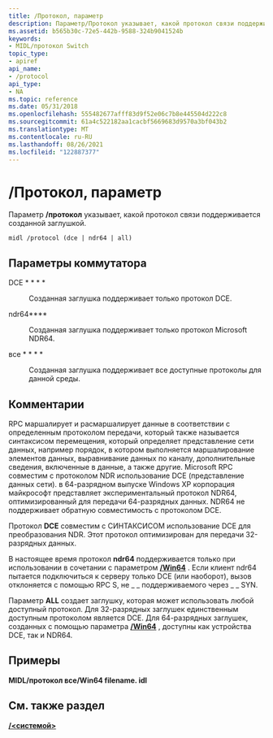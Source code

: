 ```yaml
---
title: /Протокол, параметр
description: Параметр/Протокол указывает, какой протокол связи поддерживается созданной заглушкой.
ms.assetid: b565b30c-72e5-442b-9588-324b9041524b
keywords:
- MIDL/протокол Switch
topic_type:
- apiref
api_name:
- /protocol
api_type:
- NA
ms.topic: reference
ms.date: 05/31/2018
ms.openlocfilehash: 555482677afff83d9f52e06c7b8e445504d222c8
ms.sourcegitcommit: 61a4c522182aa1cacbf5669683d9570a3bf043b2
ms.translationtype: MT
ms.contentlocale: ru-RU
ms.lasthandoff: 08/26/2021
ms.locfileid: "122887377"
---
```

# <a name="protocol-switch"></a>/Протокол, параметр

Параметр **/протокол** указывает, какой протокол связи поддерживается созданной заглушкой.

``` syntax
midl /protocol (dce | ndr64 | all)
```

## <a name="switch-options"></a>Параметры коммутатора

<dl> <dt>

 
</dt> <dd>

<dt>

<span id="dce"></span><span id="DCE"></span>

<span id="dce"></span><span id="DCE"></span>DCE * * * *


</dt> <dd>

Созданная заглушка поддерживает только протокол DCE.

</dd> <dt>

<span id="ndr64"></span><span id="NDR64"></span>

<span id="ndr64"></span><span id="NDR64"></span>ndr64****


</dt> <dd>

Созданная заглушка поддерживает только протокол Microsoft NDR64.

</dd> <dt>

<span id="all"></span><span id="ALL"></span>

<span id="all"></span><span id="ALL"></span>все * * * *


</dt> <dd>

Созданная заглушка поддерживает все доступные протоколы для данной среды.

</dd> </dl> </dd> </dl>

## <a name="remarks"></a>Комментарии

RPC маршалирует и расмаршалирует данные в соответствии с определенным протоколом передачи, который также называется синтаксисом перемещения, который определяет представление сети данных, например порядок, в котором выполняется маршалирование элементов данных, выравнивание данных по каналу, дополнительные сведения, включенные в данные, а также другие. Microsoft RPC совместим с протоколом NDR использование DCE (представление данных сети). в 64-разрядном выпуске Windows XP корпорация майкрософт представляет экспериментальный протокол NDR64, оптимизированный для передачи 64-разрядных данных. NDR64 не поддерживает обратную совместимость с протоколом DCE.

Протокол **DCE** совместим с СИНТАКСИСОМ использование DCE для преобразования NDR. Этот протокол оптимизирован для передачи 32-разрядных данных.

В настоящее время протокол **ndr64** поддерживается только при использовании в сочетании с параметром [**/Win64**](-win64.md) . Если клиент ndr64 пытается подключиться к серверу только DCE (или наоборот), вызов отклоняется с помощью RPC S, не \_ \_ поддерживаемого через \_ \_ SYN.

Параметр **ALL** создает заглушку, которая может использовать любой доступный протокол. Для 32-разрядных заглушек единственным доступным протоколом является DCE. Для 64-разрядных заглушек, созданных с помощью параметра [**/Win64**](-win64.md) , доступны как устройства DCE, так и NDR64.

## <a name="examples"></a>Примеры

**MIDL/протокол все/Win64 filename. idl**

## <a name="see-also"></a>См. также раздел

<dl> <dt>

[**/&lt;системой&gt;**](-system-.md)
</dt> </dl>

 

 




